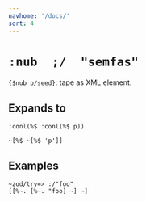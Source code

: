 ```yaml
---
navhome: '/docs/'
sort: 4
---
```


# `:nub  ;/  "semfas"`

`{$nub p/seed}`: tape as XML element.

## Expands to

    :conl(%$ :conl(%$ p))

    ~[%$ ~[%$ 'p']]

## Examples

    ~zod/try=> :/"foo"
    [[%~. [%~. "foo] ~] ~]

